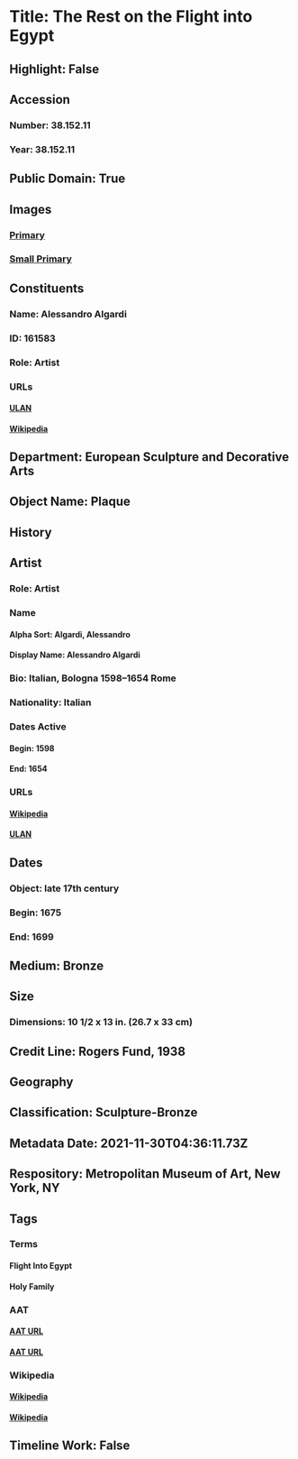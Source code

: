 # Title: The Rest on the Flight into Egypt
## Highlight: False
## Accession
### Number: 38.152.11
### Year: 38.152.11
## Public Domain: True
## Images
### [Primary](https://images.metmuseum.org/CRDImages/es/original/DP-1358-001.jpg)
### [Small Primary](https://images.metmuseum.org/CRDImages/es/web-large/DP-1358-001.jpg)
## Constituents
### Name: Alessandro Algardi
### ID: 161583
### Role: Artist
### URLs
#### [ULAN](http://vocab.getty.edu/page/ulan/500024200)
#### [Wikipedia](https://www.wikidata.org/wiki/Q336798)
## Department: European Sculpture and Decorative Arts
## Object Name: Plaque
## History
## Artist
### Role: Artist
### Name
#### Alpha Sort: Algardi, Alessandro
#### Display Name: Alessandro Algardi
### Bio: Italian, Bologna 1598–1654 Rome
### Nationality: Italian
### Dates Active
#### Begin: 1598
#### End: 1654
### URLs
#### [Wikipedia](https://www.wikidata.org/wiki/Q336798)
#### [ULAN](http://vocab.getty.edu/page/ulan/500024200)
## Dates
### Object: late 17th century
### Begin: 1675
### End: 1699
## Medium: Bronze
## Size
### Dimensions: 10 1/2 x 13 in. (26.7 x 33 cm)
## Credit Line: Rogers Fund, 1938
## Geography
## Classification: Sculpture-Bronze
## Metadata Date: 2021-11-30T04:36:11.73Z
## Respository: Metropolitan Museum of Art, New York, NY
## Tags
### Terms
#### Flight Into Egypt
#### Holy Family
### AAT
#### [AAT URL](http://vocab.getty.edu/page/ia/901000391)
#### [AAT URL](http://vocab.getty.edu/page/ia/901001175)
### Wikipedia
#### [Wikipedia]()
#### [Wikipedia]()
## Timeline Work: False